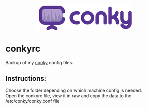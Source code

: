 <p align="center"><img width="300" src="https://github.com/brndnmtthws/conky/blob/main/logo/conky-logotype-horizontal-violet.png"></p>


# conkyrc
Backup of my [conky](https://github.com/brndnmtthws/conky) config files.

## Instructions:
Choose the folder depending on which machine config is needed.  
Open the conkyrc file, view it in raw and copy the data to the /etc/conky/conky.conf file
